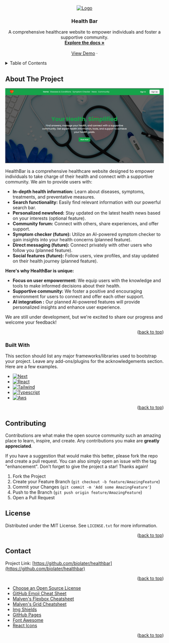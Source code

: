 <!-- Improved compatibility of back to top link: See: https://github.com/othneildrew/Best-README-Template/pull/73 -->

<a id="readme-top"></a>

<!--
*** Thanks for checking out the Best-README-Template. If you have a suggestion
*** that would make this better, please fork the repo and create a pull request
*** or simply open an issue with the tag "enhancement".
*** Don't forget to give the project a star!
*** Thanks again! Now go create something AMAZING! :D
-->

<!-- PROJECT SHIELDS -->
<!--
*** I'm using markdown "reference style" links for readability.
*** Reference links are enclosed in brackets [ ] instead of parentheses ( ).
*** See the bottom of this document for the declaration of the reference variables
*** for contributors-url, forks-url, etc. This is an optional, concise syntax you may use.
*** https://www.markdownguide.org/basic-syntax/#reference-style-links
-->

<!-- PROJECT LOGO -->
<br />
<div align="center">
  <a href="https://github.com/othneildrew/Best-README-Template">
    <img src="https://main.d35n0mu3dfg9d4.amplifyapp.com/_next/static/media/logo.7e601d73.svg" alt="Logo" width="80" height="80">
  </a>

  <h3 align="center">Health Bar</h3>

  <p align="center">
    A comprehensive healthcare website to empower individuals and foster a supportive community.
    <br />
     <a href="https://github.com/biolater/healthbar"><strong>Explore the docs »</strong></a>
    <br />
    <br />
    <a href="https://main.d35n0mu3dfg9d4.amplifyapp.com/">View Demo</a>
    ·
  </p>
</div>

<!-- TABLE OF CONTENTS -->
<details>
  <summary>Table of Contents</summary>
  <ol>
    <li>
      <a href="#about-the-project">About The Project</a>  
      <ul>
        <li><a href="#built-with">Built With</a></li>
      </ul>
    </li>
(For Developers)</a></li>
<li><a href="#contributing">Contributing</a></li>
<li><a href="#license">License</a></li>
<li><a href="#contact">Contact</a></li>

  </ol>
</details>

<!-- ABOUT THE PROJECT -->

## About The Project

[![Product Name Screen Shot][product-screenshot]](https://example.com)

  HealthBar is a comprehensive healthcare website designed to empower individuals to take charge of their health and connect with a supportive community. We aim to provide users with:


* **In-depth health information:** Learn about diseases, symptoms, treatments, and preventative measures.
* **Search functionality:** Easily find relevant information with our powerful search bar.
* **Personalized newsfeed:** Stay updated on the latest health news based on your interests (optional feature).
* **Community forum:** Connect with others, share experiences, and offer support.
* **Symptom checker (future):** Utilize an AI-powered symptom checker to gain insights into your health concerns (planned feature).
* **Direct messaging (future):**  Connect privately with other users who follow you (planned feature).
* **Social features (future):** Follow users, view profiles, and stay updated on their health journey (planned feature).


**Here's why HealthBar is unique:**

* **Focus on user empowerment:** We equip users with the knowledge and tools to make informed decisions about their health.
* **Supportive community:** We foster a positive and encouraging environment for users to connect and offer each other support.
* **AI integration :** Our planned AI-powered features will provide personalized insights and enhance user experience.

We are still under development, but we're excited to share our progress and welcome your feedback!

<p align="right">(<a href="#readme-top">back to top</a>)</p>

### Built With

This section should list any major frameworks/libraries used to bootstrap your project. Leave any add-ons/plugins for the acknowledgements section. Here are a few examples.

- [![Next][Next.js]][Next-url]
- [![React][React.js]][React-url]
- [![Tailwind][Tailwind.css]][Tailwind-url]
- [![Typescript][Typescript]][Typescript-url]
- [![Aws][AWS]][Aws-url]

<p align="right">(<a href="#readme-top">back to top</a>)</p>



## Contributing

Contributions are what make the open source community such an amazing place to learn, inspire, and create. Any contributions you make are **greatly appreciated**.

If you have a suggestion that would make this better, please fork the repo and create a pull request. You can also simply open an issue with the tag "enhancement".
Don't forget to give the project a star! Thanks again!

1. Fork the Project
2. Create your Feature Branch (`git checkout -b feature/AmazingFeature`)
3. Commit your Changes (`git commit -m 'Add some AmazingFeature'`)
4. Push to the Branch (`git push origin feature/AmazingFeature`)
5. Open a Pull Request

<!-- LICENSE -->

## License

Distributed under the MIT License. See `LICENSE.txt` for more information.

<p align="right">(<a href="#readme-top">back to top</a>)</p>

<!-- CONTACT -->

## Contact

Project Link: [https://github.com/biolater/healthbar](https://github.com/biolater/healthbar)

<p align="right">(<a href="#readme-top">back to top</a>)</p>

<!-- ACKNOWLEDGMENTS -->


- [Choose an Open Source License](https://choosealicense.com)
- [GitHub Emoji Cheat Sheet](https://www.webpagefx.com/tools/emoji-cheat-sheet)
- [Malven's Flexbox Cheatsheet](https://flexbox.malven.co/)
- [Malven's Grid Cheatsheet](https://grid.malven.co/)
- [Img Shields](https://shields.io)
- [GitHub Pages](https://pages.github.com)
- [Font Awesome](https://fontawesome.com)
- [React Icons](https://react-icons.github.io/react-icons/search)

<p align="right">(<a href="#readme-top">back to top</a>)</p>

<!-- MARKDOWN LINKS & IMAGES -->
<!-- https://www.markdownguide.org/basic-syntax/#reference-style-links -->

[contributors-shield]: https://img.shields.io/github/contributors/othneildrew/Best-README-Template.svg?style=for-the-badge
[contributors-url]: https://github.com/othneildrew/Best-README-Template/graphs/contributors
[forks-shield]: https://img.shields.io/github/forks/othneildrew/Best-README-Template.svg?style=for-the-badge
[forks-url]: https://github.com/othneildrew/Best-README-Template/network/members
[stars-shield]: https://img.shields.io/github/stars/othneildrew/Best-README-Template.svg?style=for-the-badge
[stars-url]: https://github.com/othneildrew/Best-README-Template/stargazers
[issues-shield]: https://img.shields.io/github/issues/othneildrew/Best-README-Template.svg?style=for-the-badge
[issues-url]: https://github.com/othneildrew/Best-README-Template/issues
[license-shield]: https://img.shields.io/github/license/othneildrew/Best-README-Template.svg?style=for-the-badge
[license-url]: https://github.com/othneildrew/Best-README-Template/blob/master/LICENSE.txt
[linkedin-shield]: https://img.shields.io/badge/-LinkedIn-black.svg?style=for-the-badge&logo=linkedin&colorB=555
[linkedin-url]: https://linkedin.com/in/othneildrew
[product-screenshot]: image.png
[Next.js]: https://img.shields.io/badge/next.js-000000?style=for-the-badge&logo=nextdotjs&logoColor=white
[Next-url]: https://nextjs.org/
[React.js]: https://img.shields.io/badge/React-20232A?style=for-the-badge&logo=react&logoColor=61DAFB
[React-url]: https://reactjs.org/
[Tailwind.css]: https://img.shields.io/badge/tailwindcss-0F172A?&logo=tailwindcss
[Tailwind-url]: https://tailwindcss.com/
[Typescript]: https://shields.io/badge/TypeScript-3178C6?logo=TypeScript&logoColor=FFF&style=flat-square
[Typescript-url]: https://www.typescriptlang.org/
[Aws]: https://img.shields.io/badge/AWS-orange?style=for-the-badge&logo=AmazonWebServices
[Aws-url]: https://aws.amazon.com/
